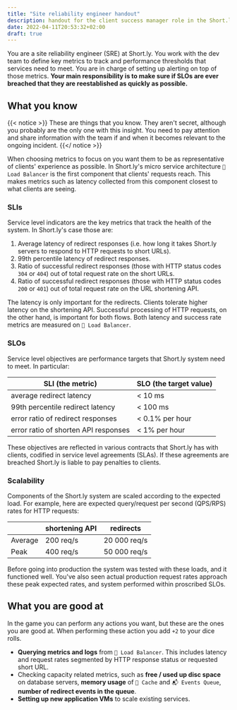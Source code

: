```yaml
---
title: "Site reliability engineer handout"
description: handout for the client success manager role in the Short.ly scenario
date: 2022-04-11T20:53:32+02:00
draft: true
---
```


You are a site reliability engineer (SRE) at Short.ly. You work with the dev team to define key metrics to track and performance thresholds that services need to meet. You are in charge of setting up alerting on top of those metrics. **Your main responsibility is to make sure if SLOs are ever breached that they are reestablished as quickly as possible.**
<!--more-->

## What you know

{{< notice >}}
These are things that you know. They aren't secret, although you probably are the only one with this insight. You need to pay attention and share information with the team if and when it becomes relevant to the ongoing incident.
{{</ notice >}}

When choosing metrics to focus on you want them to be as representative of clients' experience as possible. In Short.ly's micro service architecture `📣️ Load Balancer` is the first component that clients' requests reach. This makes metrics such as latency collected from this component closest to what clients are seeing.

### SLIs

Service level indicators are the key metrics that track the health of the system. In Short.ly's case those are:

1. Average latency of redirect responses (i.e. how long it takes Short.ly servers to respond to HTTP requests to short URLs).
1. 99th percentile latency of redirect responses.
1. Ratio of successful redirect responses (those with HTTP status codes `304` or `404`) out of total request rate on the short URLs.
1. Ratio of successful redirect responses (those with HTTP status codes `200` or `401`) out of total request rate on the URL shortening API.

The latency is only important for the redirects. Clients tolerate higher latency on the shortening API. Successful processing of HTTP requests, on the other hand, is important for both flows. Both latency and success rate metrics are measured on `📣️ Load Balancer`.

### SLOs

Service level objectives are performance targets that Short.ly system need to meet. In particular:

| SLI (the metric)                     | SLO (the target value) |
|--------------------------------------|------------------------|
| average redirect latency             | < 10 ms                |
| 99th percentile redirect latency     | < 100 ms               |
| error ratio of redirect responses    | < 0.1% per hour        |
| error ratio of shorten API responses | < 1% per hour          |

These objectives are reflected in various contracts that Short.ly has with clients, codified in service level agreements (SLAs). If these agreements are breached Short.ly is liable to pay penalties to clients.

### Scalability

Components of the Short.ly system are scaled according to the expected load. For example, here are expected query/request per second (QPS/RPS) rates for HTTP requests:

|         | shortening API | redirects    |
|---------|----------------|--------------|
| Average | 200 req/s      | 20 000 req/s |
| Peak    | 400 req/s      | 50 000 req/s |

Before going into production the system was tested with these loads, and it functioned well. You've also seen actual production request rates approach these peak expected rates, and system performed within proscribed SLOs.

## What you are good at

In the game you can perform any actions you want, but these are the ones you are good at. When performing these action you add `+2` to your dice rolls.

* **Querying metrics and logs** from `📣️ Load Balancer`. This includes latency and request rates segmented by HTTP response status or requested short URL.
* Checking capacity related metrics, such as **free / used up disc space** on database servers, **memory usage** of `🔗️ Cache` and `📬️ Events Queue`, **number of redirect events in the queue**.
* **Setting up new application VMs** to scale existing services.
